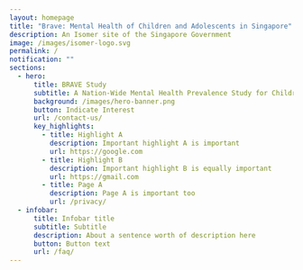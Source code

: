 ```yaml
---
layout: homepage
title: "Brave: Mental Health of Children and Adolescents in Singapore"
description: An Isomer site of the Singapore Government
image: /images/isomer-logo.svg
permalink: /
notification: ""
sections:
  - hero:
      title: BRAVE Study
      subtitle: A Nation-Wide Mental Health Prevalence Study for Children under 18
      background: /images/hero-banner.png
      button: Indicate Interest
      url: /contact-us/
      key_highlights:
        - title: Highlight A
          description: Important highlight A is important
          url: https://google.com
        - title: Highlight B
          description: Important highlight B is equally important
          url: https://gmail.com
        - title: Page A
          description: Page A is important too
          url: /privacy/
  - infobar:
      title: Infobar title
      subtitle: Subtitle
      description: About a sentence worth of description here
      button: Button text
      url: /faq/
---
```


